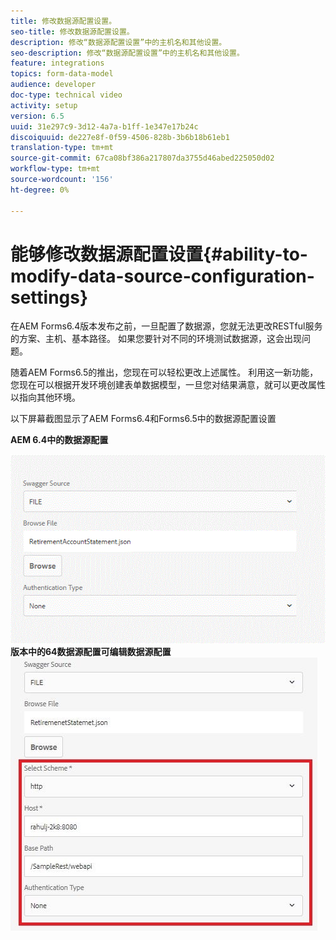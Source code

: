 ```yaml
---
title: 修改数据源配置设置。
seo-title: 修改数据源配置设置。
description: 修改“数据源配置设置”中的主机名和其他设置。
seo-description: 修改“数据源配置设置”中的主机名和其他设置。
feature: integrations
topics: form-data-model
audience: developer
doc-type: technical video
activity: setup
version: 6.5
uuid: 31e297c9-3d12-4a7a-b1ff-1e347e17b24c
discoiquuid: de227e8f-0f59-4506-828b-3b6b18b61eb1
translation-type: tm+mt
source-git-commit: 67ca08bf386a217807da3755d46abed225050d02
workflow-type: tm+mt
source-wordcount: '156'
ht-degree: 0%

---
```



# 能够修改数据源配置设置{#ability-to-modify-data-source-configuration-settings}

在AEM Forms6.4版本发布之前，一旦配置了数据源，您就无法更改RESTful服务的方案、主机、基本路径。 如果您要针对不同的环境测试数据源，这会出现问题。

随着AEM Forms6.5的推出，您现在可以轻松更改上述属性。 利用这一新功能，您现在可以根据开发环境创建表单数据模型，一旦您对结果满意，就可以更改属性以指向其他环境。

以下屏幕截图显示了AEM Forms6.4和Forms6.5中的数据源配置设置

**AEM 6.4中的数据源配置**

![AEM 6.5及更高](assets/64release.gif)**版本中的64数据源配置可编辑数据源配置**![65数据源配置](assets/modifiabledatasource.jfif)


